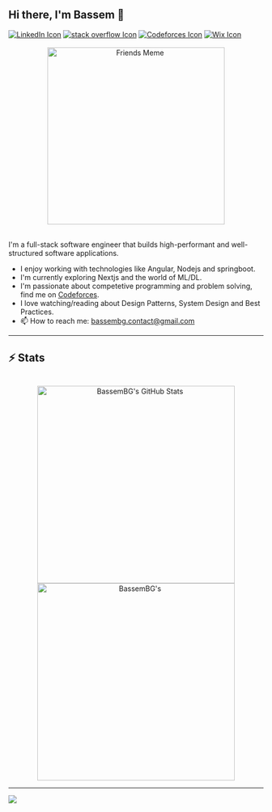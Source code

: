 ## Hi there, I'm Bassem 👋

<div>
  <a href="https://www.linkedin.com/in/bassem-ben-ghorbel-13539b227/"><img src="https://img.shields.io/badge/linkedin-%230077B5.svg?style=for-the-badge&logo=linkedin&logoColor=white" alt="LinkedIn Icon" /></a>
  <a href="https://stackoverflow.com/users/14090236/bassem-ben-ghorbel">  <img src="https://img.shields.io/badge/-Stackoverflow-FE7A16?style=for-the-badge&logo=stack-overflow&logoColor=white" alt="stack overflow Icon" /></a>
  <a href="https://codeforces.com/profile/BassemBG"><img src="https://img.shields.io/badge/Codeforces-445f9d?style=for-the-badge&logo=Codeforces&logoColor=white" alt="Codeforces Icon" /></a>
  <a href="https://bgbassem8.wixsite.com/neuroai/blog"><img src="https://img.shields.io/badge/wix-000?style=for-the-badge&logo=wix&logoColor=white" alt="Wix Icon" /></a>
</div>

<br>

<div align=center>
  <img width=350 src="https://media.giphy.com/media/11SIBu3s72Co8w/giphy.gif?cid=790b76115c5szf82u7c91q0yti9ux1fi9ucnw6ydwbky6zp1&ep=v1_gifs_search&rid=giphy.gif&ct=g" alt="Friends Meme" />
</div>

<br>

I'm a full-stack software engineer that builds high-performant and well-structured software applications. 

- I enjoy working with technologies like Angular, Nodejs and springboot.
- I'm currently exploring Nextjs and the world of ML/DL. 
- I'm passionate about competetive programming and problem solving, find me on <a href="https://codeforces.com/profile/BassemBG">Codeforces</a>.
- I love watching/reading about Design Patterns, System Design and Best Practices.
- 📫 How to reach me: <a href="mailto:bassembg.contact@gmail.com">bassembg.contact@gmail.com</a>

<hr>

## ⚡️ Stats

<br>

<div align=center>
  <img width=390 src="https://github-readme-stats.vercel.app/api?username=BassemBG&theme=transparent&count_private=true&show_icons=true&rank_icon=github&locale=en" alt="BassemBG's GitHub Stats" />
  <img width=390 src="https://github-readme-streak-stats.herokuapp.com/?user=BassemBG&theme=transparent&count_private=true&border_radius=10&locale=en" alt="BassemBG's" />
</div>

<hr>

![](https://komarev.com/ghpvc/?username=BassemBG&color=green)

<!--
- 🔭 I’m currently working on ...
- 🌱 I’m currently learning ML/DL
- 👯 I’m looking to collaborate on ...
-->
